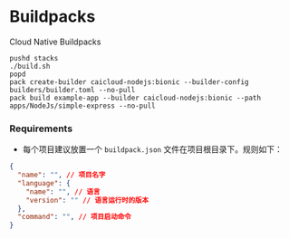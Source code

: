 # Buildpacks

Cloud Native Buildpacks

```
pushd stacks
./build.sh
popd
pack create-builder caicloud-nodejs:bionic --builder-config builders/builder.toml --no-pull
pack build example-app --builder caicloud-nodejs:bionic --path apps/NodeJs/simple-express --no-pull
```

### Requirements

- 每个项目建议放置一个 `buildpack.json` 文件在项目根目录下。规则如下：

``` json
{
  "name": "", // 项目名字
  "language": {
    "name": "", // 语言
    "version": "" // 语言运行时的版本
  },
  "command": "", // 项目启动命令
}
```
